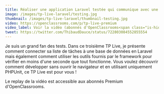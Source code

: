 ```yaml
---
title: Réaliser une application Laravel testée qui communique avec une base de données
image: /images/tp-live-laravel/testing.jpg
thumbnail: /images/tp-live-laravel/thumbnail-testing.jpg
video: https://openclassrooms.com/p/tp-live-premium
video_label: Voir la vidéo (abonnés d'OpenClassrooms<span class="is-hidden-mobile"> uniquement</span>)
tweet: https://twitter.com/ThibaudDauce/status/722803084552855554
---
```


Je suis un grand fan des tests. Dans ce troisième TP Live, je présente comment connecter sa liste de tâches à une base de données en Laravel mais également comment utiliser les outils fournis par le framework pour vérifier en moins d'une seconde que tout fonctionne. Vous voulez découvrir comment développer sans ouvrir le navigateur et en utilisant uniquement PHPUnit, ce TP Live est pour vous !

Le replay de la vidéo est accessible aux abonnés Premium d'OpenClassrooms.

